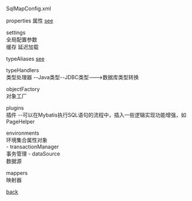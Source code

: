 SqlMapConfig.xml  

properties 属性 [see](12/1.md)

settings  
全局配置参数  
缓存 延迟加载  

typeAliases [see](12/2.md)  

typeHandlers  
类型处理器 --Java类型--JDBC类型--->数据库类型转换  

objectFactory  
对象工厂  

plugins  
插件 --可以在Mybatis执行SQL语句的流程中，插入一些逻辑实现功能增强，如PageHelper  

environments  
环境集合属性对象  
    - transactionManager  
    事务管理
    - dataSource  
    数据源  

mappers  
映射器  

[back](../1.md)  